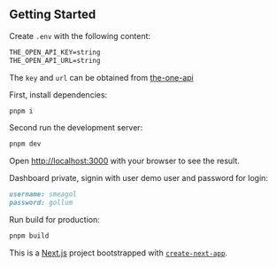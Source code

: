 ## Getting Started

Create `.env` with the following content:

```md
THE_OPEN_API_KEY=string
THE_OPEN_API_URL=string
```

The `key` and `url` can be obtained from [the-one-api](https://the-one-api.dev/documentation)

First, install dependencies:

```bash
pnpm i
```

Second run the development server:

```bash
pnpm dev
```

Open [http://localhost:3000](http://localhost:3000) with your browser to see the result.

Dashboard private, signin with user demo user and password for login:

```md
username: smeagol
password: gollum
```

Run build for production:

```bash
pnpm build
```

This is a [Next.js](https://nextjs.org/) project bootstrapped with [`create-next-app`](https://github.com/vercel/next.js/tree/canary/packages/create-next-app).

